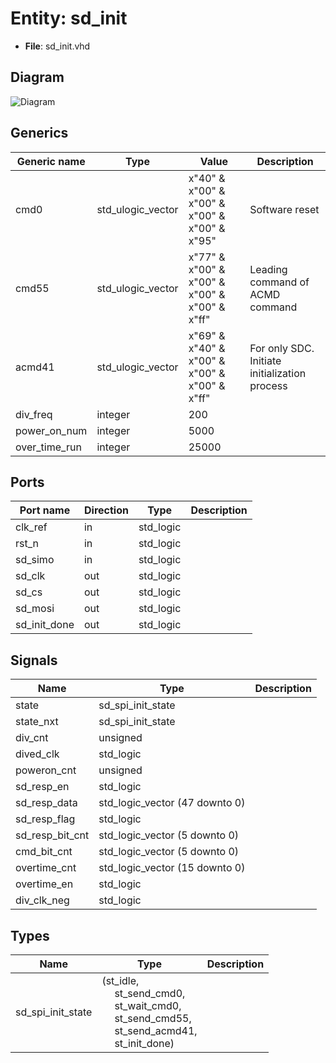 # Entity: sd_init 

- **File**: sd_init.vhd
## Diagram

![Diagram](sd_init.svg "Diagram")
## Generics

| Generic name  | Type              | Value                                         | Description                                   |
| ------------- | ----------------- | --------------------------------------------- | --------------------------------------------- |
| cmd0          | std_ulogic_vector | x"40" & x"00" & x"00" & x"00" & x"00" & x"95" | Software reset                                |
| cmd55         | std_ulogic_vector | x"77" & x"00" & x"00" & x"00" & x"00" & x"ff" | Leading command of ACMD<n> command            |
| acmd41        | std_ulogic_vector | x"69" & x"40" & x"00" & x"00" & x"00" & x"ff" | For only SDC. Initiate initialization process |
| div_freq      | integer           | 200                                           |                                               |
| power_on_num  | integer           | 5000                                          |                                               |
| over_time_run | integer           | 25000                                         |                                               |
## Ports

| Port name    | Direction | Type      | Description |
| ------------ | --------- | --------- | ----------- |
| clk_ref      | in        | std_logic |             |
| rst_n        | in        | std_logic |             |
| sd_simo      | in        | std_logic |             |
| sd_clk       | out       | std_logic |             |
| sd_cs        | out       | std_logic |             |
| sd_mosi      | out       | std_logic |             |
| sd_init_done | out       | std_logic |             |
## Signals

| Name            | Type                           | Description |
| --------------- | ------------------------------ | ----------- |
| state           | sd_spi_init_state              |             |
| state_nxt       | sd_spi_init_state              |             |
| div_cnt         | unsigned                       |             |
| dived_clk       | std_logic                      |             |
| poweron_cnt     | unsigned                       |             |
| sd_resp_en      | std_logic                      |             |
| sd_resp_data    | std_logic_vector (47 downto 0) |             |
| sd_resp_flag    | std_logic                      |             |
| sd_resp_bit_cnt | std_logic_vector (5 downto 0)  |             |
| cmd_bit_cnt     | std_logic_vector (5 downto 0)  |             |
| overtime_cnt    | std_logic_vector (15 downto 0) |             |
| overtime_en     | std_logic                      |             |
| div_clk_neg     | std_logic                      |             |
## Types

| Name              | Type                                                                                                                                                                                                                                                                   | Description |
| ----------------- | ---------------------------------------------------------------------------------------------------------------------------------------------------------------------------------------------------------------------------------------------------------------------- | ----------- |
| sd_spi_init_state | (st_idle,<br><span style="padding-left:20px"> st_send_cmd0,<br><span style="padding-left:20px"> st_wait_cmd0,<br><span style="padding-left:20px"> st_send_cmd55,<br><span style="padding-left:20px"> st_send_acmd41,<br><span style="padding-left:20px"> st_init_done) |             |